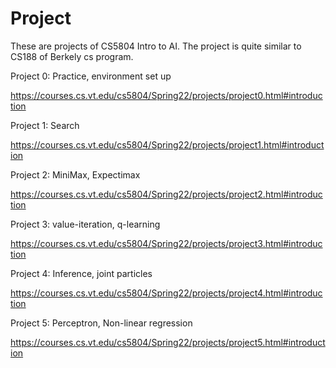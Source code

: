 # Project

These are projects of CS5804 Intro to AI. The project is quite similar to CS188 of Berkely cs program. 

Project 0: Practice, environment set up

https://courses.cs.vt.edu/cs5804/Spring22/projects/project0.html#introduction

Project 1: Search

https://courses.cs.vt.edu/cs5804/Spring22/projects/project1.html#introduction 

Project 2: MiniMax, Expectimax

https://courses.cs.vt.edu/cs5804/Spring22/projects/project2.html#introduction 

Project 3: value-iteration, q-learning

https://courses.cs.vt.edu/cs5804/Spring22/projects/project3.html#introduction 

Project 4: Inference, joint particles

https://courses.cs.vt.edu/cs5804/Spring22/projects/project4.html#introduction

Project 5: Perceptron, Non-linear regression

https://courses.cs.vt.edu/cs5804/Spring22/projects/project5.html#introduction

